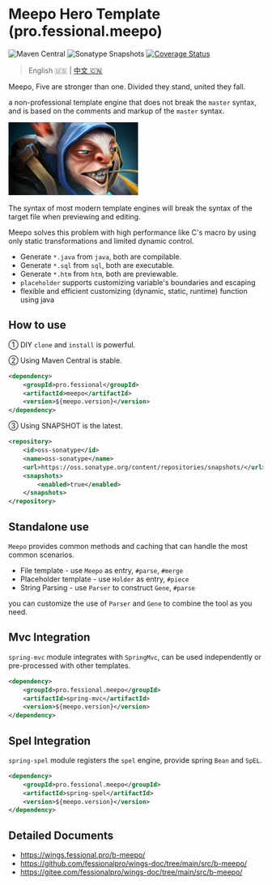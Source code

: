 # Meepo Hero Template (pro.fessional.meepo)

![Maven Central](https://img.shields.io/maven-central/v/pro.fessional/meepo?color=00DD00)
![Sonatype Snapshots](https://img.shields.io/nexus/s/pro.fessional/meepo?server=https%3A%2F%2Foss.sonatype.org)
[![Coverage Status](https://coveralls.io/repos/github/trydofor/pro.fessional.meepo/badge.svg)](https://coveralls.io/github/trydofor/pro.fessional.meepo)

> English 🇺🇸 | [中文 🇨🇳](readme-zh.md)

Meepo, Five are stronger than one. Divided they stand, united they fall.

a non-professional template engine that does not break the `master` syntax,
and is based on the comments and markup of the `master` syntax.

![meepo](meepo_full.png)

The syntax of most modern template engines will break the syntax 
of the target file when previewing and editing.

Meepo solves this problem with high performance like C's macro by 
using only static transformations and limited dynamic control.

* Generate `*.java` from `java`, both are compilable.
* Generate `*.sql` from `sql`, both are executable.
* Generate `*.htm` from `htm`, both are previewable.
* `placeholder` supports customizing variable's boundaries and escaping
* flexible and efficient customizing (dynamic, static, runtime) function using java

## How to use

① DIY `clone` and `install` is powerful.

② Using Maven Central is stable.

```xml
<dependency>
    <groupId>pro.fessional</groupId>
    <artifactId>meepo</artifactId>
    <version>${meepo.version}</version>
</dependency>
```

③ Using SNAPSHOT is the latest.

```xml
<repository>
    <id>oss-sonatype</id>
    <name>oss-sonatype</name>
    <url>https://oss.sonatype.org/content/repositories/snapshots/</url>
    <snapshots>
        <enabled>true</enabled>
    </snapshots>
</repository>
```

## Standalone use

`Meepo` provides common methods and caching 
that can handle the most common scenarios.

* File template - use `Meepo` as entry, `#parse`, `#merge`
* Placeholder template - use `Holder` as entry, `#piece`
* String Parsing - use `Parser` to construct `Gene`, `#parse`

you can customize the use of `Parser` and `Gene` to combine the tool as you need.

## Mvc Integration

`spring-mvc` module integrates with `SpringMvc`, 
can be used independently or pre-processed with other templates.

```xml
<dependency>
    <groupId>pro.fessional.meepo</groupId>
    <artifactId>spring-mvc</artifactId>
    <version>${meepo.version}</version>
</dependency>
```

## Spel Integration

`spring-spel` module registers the `spel` engine, provide spring `Bean` and `SpEL`.

```xml
<dependency>
    <groupId>pro.fessional.meepo</groupId>
    <artifactId>spring-spel</artifactId>
    <version>${meepo.version}</version>
</dependency>
```

## Detailed Documents

* <https://wings.fessional.pro/b-meepo/>
* <https://github.com/fessionalpro/wings-doc/tree/main/src/b-meepo/>
* <https://gitee.com/fessionalpro/wings-doc/tree/main/src/b-meepo/>
